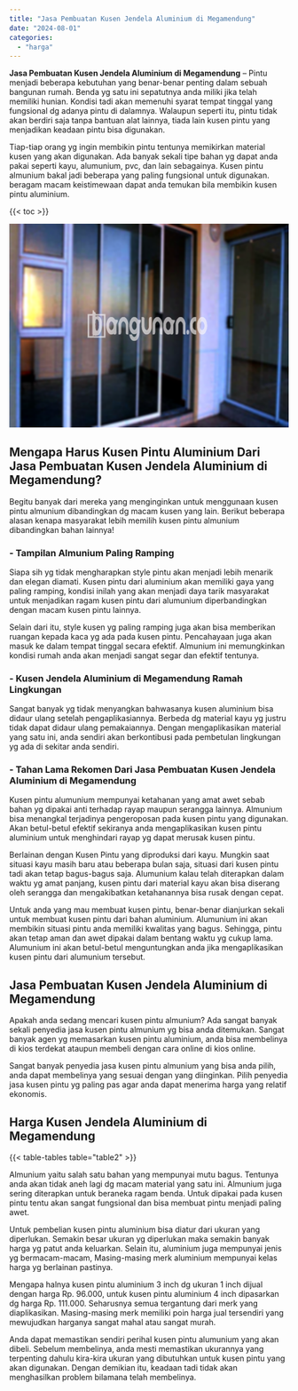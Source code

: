 ```yaml
---
title: "Jasa Pembuatan Kusen Jendela Aluminium di Megamendung"
date: "2024-08-01"
categories: 
  - "harga"
---
```


**Jasa Pembuatan Kusen Jendela Aluminium di Megamendung** – Pintu menjadi beberapa kebutuhan yang benar-benar penting dalam sebuah bangunan rumah. Benda yg satu ini sepatutnya anda miliki jika telah memiliki hunian. Kondisi tadi akan memenuhi syarat tempat tinggal yang fungsional dg adanya pintu di dalamnya. Walaupun seperti itu, pintu tidak akan berdiri saja tanpa bantuan alat lainnya, tiada lain kusen pintu yang menjadikan keadaan pintu bisa digunakan.

Tiap-tiap orang yg ingin membikin pintu tentunya memikirkan material kusen yang akan digunakan. Ada banyak sekali tipe bahan yg dapat anda pakai seperti kayu, alumunium, pvc, dan lain sebagainya. Kusen pintu almunium bakal jadi beberapa yang paling fungsional untuk digunakan. beragam macam keistimewaan dapat anda temukan bila membikin kusen pintu aluminium.

{{< toc >}}

![Jasa Pembuatan Kusen Jendela Aluminium di Megamendung](/images/harga-kusen-jendela-alumunium-14.png)

## Mengapa Harus Kusen Pintu Aluminium Dari Jasa Pembuatan Kusen Jendela Aluminium di Megamendung?

Begitu banyak dari mereka yang menginginkan untuk menggunaan kusen pintu almunium dibandingkan dg macam kusen yang lain. Berikut beberapa alasan kenapa masyarakat lebih memilih kusen pintu almunium dibandingkan bahan lainnya!

### \- Tampilan Almunium Paling Ramping

Siapa sih yg tidak mengharapkan style pintu akan menjadi lebih menarik dan elegan diamati. Kusen pintu dari aluminium akan memiliki gaya yang paling ramping, kondisi inilah yang akan menjadi daya tarik masyarakat untuk menjadikan ragam kusen pintu dari alumunium diperbandingkan dengan macam kusen pintu lainnya.

Selain dari itu, style kusen yg paling ramping juga akan bisa memberikan ruangan kepada kaca yg ada pada kusen pintu. Pencahayaan juga akan masuk ke dalam tempat tinggal secara efektif. Almunium ini memungkinkan kondisi rumah anda akan menjadi sangat segar dan efektif tentunya.

### \- Kusen Jendela Aluminium di Megamendung Ramah Lingkungan

Sangat banyak yg tidak menyangkan bahwasanya kusen aluminium bisa didaur ulang setelah pengaplikasiannya. Berbeda dg material kayu yg justru tidak dapat didaur ulang pemakaiannya. Dengan mengaplikasikan material yang satu ini, anda sendiri akan berkontibusi pada pembetulan lingkungan yg ada di sekitar anda sendiri.

### \- Tahan Lama Rekomen Dari Jasa Pembuatan Kusen Jendela Aluminium di Megamendung

Kusen pintu alumunium mempunyai ketahanan yang amat awet sebab bahan yg dipakai anti terhadap rayap maupun serangga lainnya. Almunium bisa menangkal terjadinya pengeroposan pada kusen pintu yang digunakan. Akan betul-betul efektif sekiranya anda mengaplikasikan kusen pintu aluminium untuk menghindari rayap yg dapat merusak kusen pintu.

Berlainan dengan Kusen Pintu yang diproduksi dari kayu. Mungkin saat situasi kayu masih baru atau beberapa bulan saja, situasi dari kusen pintu tadi akan tetap bagus-bagus saja. Alumunium kalau telah diterapkan dalam waktu yg amat panjang, kusen pintu dari material kayu akan bisa diserang oleh serangga dan mengakibatkan ketahanannya bisa rusak dengan cepat.

Untuk anda yang mau membuat kusen pintu, benar-benar dianjurkan sekali untuk membuat kusen pintu dari bahan aluminium. Alumunium ini akan membikin situasi pintu anda memiliki kwalitas yang bagus. Sehingga, pintu akan tetap aman dan awet dipakai dalam bentang waktu yg cukup lama. Alumunium ini akan betul-betul menguntungkan anda jika mengaplikasikan kusen pintu dari alumunium tersebut.

## Jasa Pembuatan Kusen Jendela Aluminium di Megamendung

Apakah anda sedang mencari kusen pintu almunium? Ada sangat banyak sekali penyedia jasa kusen pintu almunium yg bisa anda ditemukan. Sangat banyak agen yg memasarkan kusen pintu aluminium, anda bisa membelinya di kios terdekat ataupun membeli dengan cara online di kios online.

Sangat banyak penyedia jasa kusen pintu almunium yang bisa anda pilih, anda dapat membelinya yang sesuai dengan yang diinginkan. Pilih penyedia jasa kusen pintu yg paling pas agar anda dapat menerima harga yang relatif ekonomis.

## Harga Kusen Jendela Aluminium di Megamendung

{{< table-tables table="table2" >}}

Almunium yaitu salah satu bahan yang mempunyai mutu bagus. Tentunya anda akan tidak aneh lagi dg macam material yang satu ini. Almunium juga sering diterapkan untuk beraneka ragam benda. Untuk dipakai pada kusen pintu tentu akan sangat fungsional dan bisa membuat pintu menjadi paling awet.

Untuk pembelian kusen pintu aluminium bisa diatur dari ukuran yang diperlukan. Semakin besar ukuran yg diperlukan maka semakin banyak harga yg patut anda keluarkan. Selain itu, aluminium juga mempunyai jenis yg bermacam-macam, Masing-masing merk aluminium mempunyai kelas harga yg berlainan pastinya.

Mengapa halnya kusen pintu aluminium 3 inch dg ukuran 1 inch dijual dengan harga Rp. 96.000, untuk kusen pintu aluminium 4 inch dipasarkan dg harga Rp. 111.000. Seharusnya semua tergantung dari merk yang diaplikasikan. Masing-masing merk memiliki poin harga jual tersendiri yang mewujudkan harganya sangat mahal atau sangat murah.

Anda dapat memastikan sendiri perihal kusen pintu alumunium yang akan dibeli. Sebelum membelinya, anda mesti memastikan ukurannya yang terpenting dahulu kira-kira ukuran yang dibutuhkan untuk kusen pintu yang akan digunakan. Dengan demikian itu, keadaan tadi tidak akan menghasilkan problem bilamana telah membelinya.
